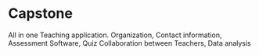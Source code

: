 # Capstone
All in one Teaching application. Organization, Contact information, Assessment Software, Quiz Collaboration between Teachers, Data analysis
